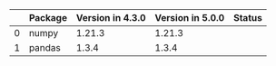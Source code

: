 <!-- markdown-link-check-disable -->

|    | Package   | Version in 4.3.0   | Version in 5.0.0   | Status   |
|---:|:----------|:-------------------|:-------------------|:---------|
|  0 | numpy     | 1.21.3             | 1.21.3             |          |
|  1 | pandas    | 1.3.4              | 1.3.4              |          |